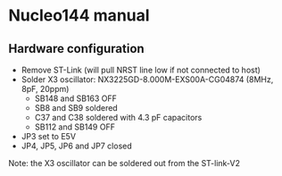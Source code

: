 # Nucleo144 manual

## Hardware configuration

* Remove ST-Link (will pull NRST line low if not connected to host)
* Solder X3 oscillator: NX3225GD-8.000M-EXS00A-CG04874 (8MHz, 8pF, 20ppm)
  - SB148 and SB163 OFF
  - SB8 and SB9 soldered
  - C37 and C38 soldered with 4.3 pF capacitors
  - SB112 and SB149 OFF
* JP3 set to E5V
* JP4, JP5, JP6 and JP7 closed

Note: the X3 oscillator can be soldered out from the ST-link-V2
